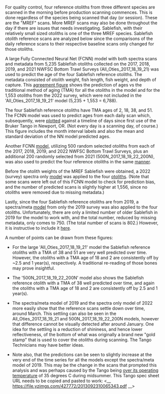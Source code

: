 
For quality control, four reference otoliths from three different species are scanned in the morning before production scanning commences. This is done regardless of the species being scanned that day (or session). These are the "MREF" scans. More MREF scans may also be done throughout the day if there are issues that needs investigating.  Sablefish, with their relatively small sized otoliths is one of the three MREF species. Sablefish otolith reference scans are analyzed below since the comparisons of the daily reference scans to their respective baseline scans only changed for those otoliths.

A large Fully Connected Neural Net (FCNN) model with both spectra scans and metadata from 5,235 Sablefish otoliths collected on the 2017, 2018, 2019, and 2021 NWFSC Bottom Trawl Surveys (All_Oties_2017_18_19_21) was used to predict the age of the four Sablefish reference otoliths. The metadata consisted of otolith weight, fish length, fish weight, and depth of capture. This [agreement figure](/Sablefish_Reference_Analysis/MREF/Figures/Agreement_Figure_Sable_Combo_All_Oties_2017_18_19_21.png) shows the prediction of ages vs the traditional method of aging (TMA) for all the otoliths in the model and for the 1,553 otoliths from the 2022 survey, which were not included in the 'All_Oties_2017_18_19_21' model (5,235 + 1,553 = 6,788). 

The four Sablefish reference otoliths have TMA ages of 2, 18, 38, and 51. The FCNN model was used to predict ages from each daily scan which, subsequently, were [plotted](/Sablefish_Reference_Analysis/MREF/Figures/Sablefish_Ref_Oties_All_Oties_2017_18_19_21_NN_Pred_Median_by_Days_from_First_Use.png) against a timeline of days since first use of the Bruker Tango in Newport, OR. (Not every day is a scanning day, of course.) This figure includes the month interval labels and also the mean and standard deviation of the NN model predicted ages.

Another FCNN [model](/Sablefish_Reference_Analysis/MREF/Figures/Agreement_Figure_Sable_Combo_Rdm_500N_2017_18_19_22_200N.png), utilizing 500 random selected otoliths from each of the 2017, 2018, 2019, and 2022 NWFSC Bottom Trawl Surveys, plus an additional 200 randomly selected from 2021 (500N_2017_18_19_22_200N), was also used to predict the four reference otoliths in the same [manner](/Sablefish_Reference_Analysis/MREF/Figures/Sablefish_Ref_Oties_2200_Multi_17_22_NN_Pred_Median_by_Days_from_First_Use.png).

Before the otolith weights of the MREF Sablefish were obtained, a  2022 (survey) spectra only [model](/Sablefish_Reference_Analysis/MREF/Figures/Agreement_Figure_Sable_Combo_2022_Spectra_Only.png) was applied to the four [otoliths](/Sablefish_Reference_Analysis/MREF/Figures/Sablefish_Ref_Oties_2022_Spectra_Only_NN_Pred_Median_by_Days_from_First_Use.png). (Note that some scans were left out of this FCNN model to check for prediction bias, and the number of predicted scans is slightly higher at 1,556, since no otoliths were removed due to missing metadata.)

Lastly, since the four Sablefish reference otoliths are from 2019, a spectra/meta [model](/Sablefish_Reference_Analysis/MREF/Figures/Agreement_Figure_Sable_Combo_2019_Model.png) from only the 2019 survey was also applied to the four otoliths. Unfortunately, there are only a limited number of older Sablefish in 2019 for the model to work with, and the total number, reduced by missing metadata, only comes to 750. (The total number of scans is 802.) However, it is instructive to include it [here](/Sablefish_Reference_Analysis/MREF/Figures/Sablefish_Ref_Oties_2019_Spectra_Meta_NN_Pred_Median_by_Days_from_First_Use.png).

A number of points can be drawn from these figures:
- For the large 'All_Oties_2017_18_19_21' model the Sablefish reference otoliths with a TMA of 38 and 51 are very well predicted over time. However, the otoliths with a TMA age of 18 and 2 are consistently off by ~2.5 and 1 year(s), respectively. A traditional re-reading of those bones may prove insightful.

-  The '500N_2017_18_19_22_200N' model also shows the Sablefish reference otolith with a TMA of 38 well predicted over time, and again the otoliths with a TMA age of 18 and 2 are consistently off by 2.5 and 1 year(s).
  
-  The spectra/meta model of 2019 and the spectra only model of 2022 more easily show that the reference scans settle down over time, around March. This settling can also be seen in the All_Oties_2017_18_19_21 and 500N_2017_18_19_22_200N models, however that difference cannot be visually detected after around January.  One idea for the settling is a reduction of shininess, and hence lower reflectiveness, of the bottom of what was originally a brand new "gold stamp" that is used to cover the otoliths during scanning. The Tango Technicians may have better ideas.

-  Note also, that the predictions can be seen to slightly increase at the very end of the time series for all the models except the spectra/meta model of 2019. This may be the change in the scans that prompted this analysis and was perhaps caused by the Tango being [over its operating temperature](/Sablefish_Reference_Analysis/MREF/Figures/Tango_Metadata_Over_Time.png) of 35 degrees C during midsummer. This Tango spec sheet URL needs to be copied and pasted to work: <__ https://file.yzimgs.com/427772/2013092310065343.pdf __> 

 
